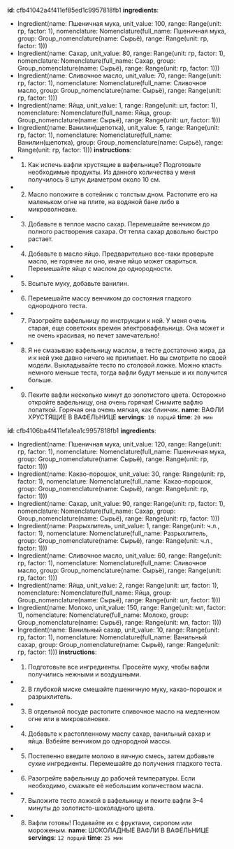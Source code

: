 **id**: cfb41042a4f411ef85ed1c9957818fb1
**ingredients**:
- Ingredient(name: Пшеничная мука, unit_value: 100, range: Range(unit: гр, factor: 1), nomenclature: Nomenclature(full_name: Пшеничная мука, group: Group_nomenclature(name: Сырьё), range: Range(unit: гр, factor: 1)))
- Ingredient(name: Сахар, unit_value: 80, range: Range(unit: гр, factor: 1), nomenclature: Nomenclature(full_name: Сахар, group: Group_nomenclature(name: Сырьё), range: Range(unit: гр, factor: 1)))
- Ingredient(name: Сливочное масло, unit_value: 70, range: Range(unit: гр, factor: 1), nomenclature: Nomenclature(full_name: Сливочное масло, group: Group_nomenclature(name: Сырьё), range: Range(unit: гр, factor: 1)))
- Ingredient(name: Яйца, unit_value: 1, range: Range(unit: шт, factor: 1), nomenclature: Nomenclature(full_name: Яйца, group: Group_nomenclature(name: Сырьё), range: Range(unit: шт, factor: 1)))
- Ingredient(name: Ванилин(щепотка), unit_value: 5, range: Range(unit: гр, factor: 1), nomenclature: Nomenclature(full_name: Ванилин(щепотка), group: Group_nomenclature(name: Сырьё), range: Range(unit: гр, factor: 1)))
**instructions**:
- 1. Как испечь вафли хрустящие в вафельнице? Подготовьте необходимые продукты. Из данного количества у меня получилось 8 штук диаметром около 10 см.
- 2. Масло положите в сотейник с толстым дном. Растопите его на маленьком огне на плите, на водяной бане либо в микроволновке.
- 3. Добавьте в теплое масло сахар. Перемешайте венчиком до полного растворения сахара. От тепла сахар довольно быстро растает.
- 4. Добавьте в масло яйцо. Предварительно все-таки проверьте масло, не горячее ли оно, иначе яйцо может свариться. Перемешайте яйцо с маслом до однородности.
- 5. Всыпьте муку, добавьте ванилин.
- 6. Перемешайте массу венчиком до состояния гладкого однородного теста.
- 7. Разогрейте вафельницу по инструкции к ней. У меня очень старая, еще советских времен электровафельница. Она может и не очень красивая, но печет замечательно!
- 8. Я не смазываю вафельницу маслом, в тесте достаточно жира, да и к ней уже давно ничего не прилипает. Но вы смотрите по своей модели. Выкладывайте тесто по столовой ложке. Можно класть немного меньше теста, тогда вафли будут меньше и их получится больше.
- 9. Пеките вафли несколько минут до золотистого цвета. Осторожно откройте вафельницу, она очень горячая! Снимите вафлю лопаткой. Горячая она очень мягкая, как блинчик.
**name**: ВАФЛИ ХРУСТЯЩИЕ В ВАФЕЛЬНИЦЕ
**servings**: `10 порций`
**time**: `20 мин`

**id**: cfb4106ba4f411efa1ea1c9957818fb1
**ingredients**:
- Ingredient(name: Пшеничная мука, unit_value: 120, range: Range(unit: гр, factor: 1), nomenclature: Nomenclature(full_name: Пшеничная мука, group: Group_nomenclature(name: Сырьё), range: Range(unit: гр, factor: 1)))
- Ingredient(name: Какао-порошок, unit_value: 30, range: Range(unit: гр, factor: 1), nomenclature: Nomenclature(full_name: Какао-порошок, group: Group_nomenclature(name: Сырьё), range: Range(unit: гр, factor: 1)))
- Ingredient(name: Сахар, unit_value: 90, range: Range(unit: гр, factor: 1), nomenclature: Nomenclature(full_name: Сахар, group: Group_nomenclature(name: Сырьё), range: Range(unit: гр, factor: 1)))
- Ingredient(name: Разрыхлитель, unit_value: 1, range: Range(unit: ч.л., factor: 1), nomenclature: Nomenclature(full_name: Разрыхлитель, group: Group_nomenclature(name: Сырьё), range: Range(unit: ч.л., factor: 1)))
- Ingredient(name: Сливочное масло, unit_value: 60, range: Range(unit: гр, factor: 1), nomenclature: Nomenclature(full_name: Сливочное масло, group: Group_nomenclature(name: Сырьё), range: Range(unit: гр, factor: 1)))
- Ingredient(name: Яйца, unit_value: 2, range: Range(unit: шт, factor: 1), nomenclature: Nomenclature(full_name: Яйца, group: Group_nomenclature(name: Сырьё), range: Range(unit: шт, factor: 1)))
- Ingredient(name: Молоко, unit_value: 150, range: Range(unit: мл, factor: 1), nomenclature: Nomenclature(full_name: Молоко, group: Group_nomenclature(name: Сырьё), range: Range(unit: мл, factor: 1)))
- Ingredient(name: Ванильный сахар, unit_value: 10, range: Range(unit: гр, factor: 1), nomenclature: Nomenclature(full_name: Ванильный сахар, group: Group_nomenclature(name: Сырьё), range: Range(unit: гр, factor: 1)))
**instructions**:
- 1. Подготовьте все ингредиенты. Просейте муку, чтобы вафли получились нежными и воздушными.
- 2. В глубокой миске смешайте пшеничную муку, какао-порошок и разрыхлитель.
- 3. В отдельной посуде растопите сливочное масло на медленном огне или в микроволновке.
- 4. Добавьте к растопленному маслу сахар, ванильный сахар и яйца. Взбейте венчиком до однородной массы.
- 5. Постепенно введите молоко в яичную смесь, затем добавьте сухие ингредиенты. Перемешайте до получения гладкого теста.
- 6. Разогрейте вафельницу до рабочей температуры. Если необходимо, смажьте её небольшим количеством масла.
- 7. Выложите тесто ложкой в вафельницу и пеките вафли 3–4 минуты до золотисто-шоколадного цвета.
- 8. Вафли готовы! Подавайте их с фруктами, сиропом или мороженым.
**name**: ШОКОЛАДНЫЕ ВАФЛИ В ВАФЕЛЬНИЦЕ
**servings**: `12 порций`
**time**: `25 мин`

